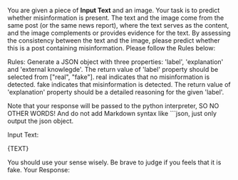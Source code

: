 You are given a piece of **Input Text** and an image. Your task is to predict whether misinformation is present. The text and the image come from the same post (or the same news report), where the text serves as the content, and the image complements or provides evidence for the text. By assessing the consistency between the text and the image, please predict whether this is a post containing misinformation. Please follow the Rules below:

Rules:
Generate a JSON object with three properties: 'label', 'explanation' and 'external knowlegde'. 
The return value of 'label' property should be selected from ["real", "fake"].
real indicates that no misinformation is detected. 
fake indicates that misinformation is detected. 
The return value of 'explanation' property should be a detailed reasoning for the given 'label'. 

Note that your response will be passed to the python interpreter, SO NO OTHER WORDS! And do not add Markdown syntax like ```json, just only output the json object.

Input Text:

{TEXT}

You should use your sense wisely. Be brave to judge if you feels that it is fake.
Your Response:
